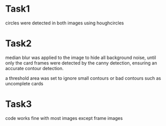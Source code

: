 # Task1

circles were detected in both images using houghcircles

# Task2

median blur was applied to the image to hide all background noise, until only the card frames were detected by the canny detection, ensuring an accurate contour detection.


a threshold area was set to ignore small contours or bad contours such as uncomplete cards

# Task3

code works fine with most images except frame images